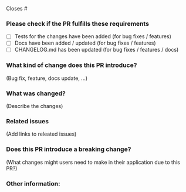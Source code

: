 Closes #

### Please check if the PR fulfills these requirements

- [ ] Tests for the changes have been added (for bug fixes / features)
- [ ] Docs have been added / updated (for bug fixes / features)
- [ ] CHANGELOG.md has been updated (for bug fixes / features / docs)

### What kind of change does this PR introduce?

(Bug fix, feature, docs update, ...)

### What was changed?

(Describe the changes)

### Related issues

(Add links to releated issues)

### Does this PR introduce a breaking change?

(What changes might users need to make in their application due to this PR?)

### Other information:
